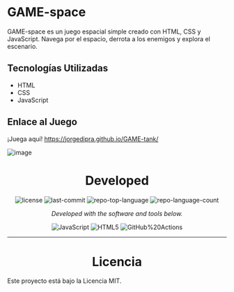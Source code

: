 
# GAME-space
GAME-space es un juego espacial simple creado con HTML, CSS y JavaScript. 
Navega por el espacio, derrota a los enemigos y explora el escenario.
## Tecnologías Utilizadas
- HTML
- CSS
- JavaScript
## Enlace al Juego
¡Juega aquí!  https://jorgedipra.github.io/GAME-tank/

![image](https://github.com/jorgedipra/GAME-tank/assets/2782138/9cf072ea-95b1-4774-9040-d6a0657a3b54)

<p align="center">
    <h1 align="center">Developed</h1>
</p>
<p align="center">
	<img src="https://img.shields.io/github/license/jorgedipra/GAME-tank?style=flat&color=0080ff" alt="license">
	<img src="https://img.shields.io/github/last-commit/jorgedipra/GAME-tank?style=flat&logo=git&logoColor=white&color=0080ff" alt="last-commit">
	<img src="https://img.shields.io/github/languages/top/jorgedipra/GAME-tank?style=flat&color=0080ff" alt="repo-top-language">
	<img src="https://img.shields.io/github/languages/count/jorgedipra/GAME-tank?style=flat&color=0080ff" alt="repo-language-count">
<p>
<p align="center">
		<em>Developed with the software and tools below.</em>
</p>
<p align="center">
	<img src="https://img.shields.io/badge/JavaScript-F7DF1E.svg?style=flat&logo=JavaScript&logoColor=black" alt="JavaScript">
	<img src="https://img.shields.io/badge/HTML5-E34F26.svg?style=flat&logo=HTML5&logoColor=white" alt="HTML5">
	<img src="https://img.shields.io/badge/GitHub%20Actions-2088FF.svg?style=flat&logo=GitHub-Actions&logoColor=white" alt="GitHub%20Actions">
</p>
<hr>
<p align="center">
		<h1 align="center">Licencia</h1>
</p>
Este proyecto está bajo la Licencia MIT.
